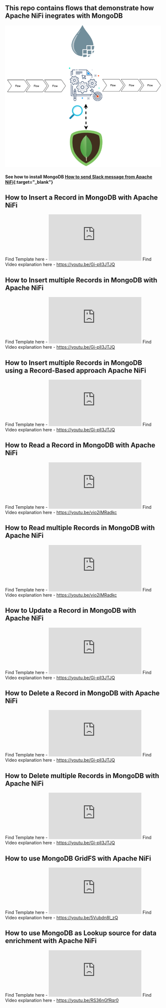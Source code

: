 
## This repo contains flows that demonstrate how Apache NiFi inegrates with MongoDB

![NiFi-MongoDB](https://github.com/InsightByte/ApacheNifi/blob/main/NiFi-and-MongoDB/assets/images/Mongo-Lookup.png)

#### See how to install MongoDB [How to send Slack message from Apache NiFi](https://youtu.be/qTz5l3UORtA){:target="_blank"}



## How to Insert a Record in MongoDB with Apache NiFi

Find Template here - ![NiFi MongoDB Template](https://github.com/InsightByte/ApacheNifi/blob/main/NiFi-and-MongoDB/template/MongoDB.xml)
Find Video explanation here - https://youtu.be/Gi-pll3JTJQ

## How to Insert multiple Records in MongoDB with Apache NiFi

Find Template here - ![NiFi MongoDB Template](https://github.com/InsightByte/ApacheNifi/blob/main/NiFi-and-MongoDB/template/MongoDB.xml)
Find Video explanation here - https://youtu.be/Gi-pll3JTJQ

## How to Insert multiple Records in MongoDB using a Record-Based approach Apache NiFi

Find Template here - ![NiFi MongoDB Template](https://github.com/InsightByte/ApacheNifi/blob/main/NiFi-and-MongoDB/template/MongoDB.xml)
Find Video explanation here - https://youtu.be/Gi-pll3JTJQ


## How to Read a Record in MongoDB with Apache NiFi

Find Template here - ![NiFi MongoDB Template](https://github.com/InsightByte/ApacheNifi/blob/main/NiFi-and-MongoDB/template/MongoDB.xml)
Find Video explanation here - https://youtu.be/vio2iMRadkc

## How to Read multiple Records in MongoDB with Apache NiFi

Find Template here - ![NiFi MongoDB Template](https://github.com/InsightByte/ApacheNifi/blob/main/NiFi-and-MongoDB/template/MongoDB.xml)
Find Video explanation here - https://youtu.be/vio2iMRadkc


## How to Update a Record in MongoDB with Apache NiFi

Find Template here - ![NiFi MongoDB Template](https://github.com/InsightByte/ApacheNifi/blob/main/NiFi-and-MongoDB/template/MongoDB.xml)
Find Video explanation here - https://youtu.be/Gi-pll3JTJQ


## How to Delete a Record in MongoDB with Apache NiFi

Find Template here - ![NiFi MongoDB Template](https://github.com/InsightByte/ApacheNifi/blob/main/NiFi-and-MongoDB/template/MongoDB.xml)
Find Video explanation here - https://youtu.be/Gi-pll3JTJQ


## How to Delete multiple Records in MongoDB with Apache NiFi

Find Template here - ![NiFi MongoDB Template](https://github.com/InsightByte/ApacheNifi/blob/main/NiFi-and-MongoDB/template/MongoDB.xml)
Find Video explanation here - https://youtu.be/Gi-pll3JTJQ


## How to use MongoDB GridFS with Apache NiFi

Find Template here - ![NiFi MongoDB Template](https://github.com/InsightByte/ApacheNifi/blob/main/NiFi-and-MongoDB/template/MongoDB.xml)
Find Video explanation here - https://youtu.be/5Vubdn8l_zQ


## How to use MongoDB as Lookup source for data enrichment with Apache NiFi

Find Template here - ![NiFi MongoDB Template](https://github.com/InsightByte/ApacheNifi/blob/main/NiFi-and-MongoDB/template/MongoDB.xml)
Find Video explanation here - https://youtu.be/RS36nGfRqr0